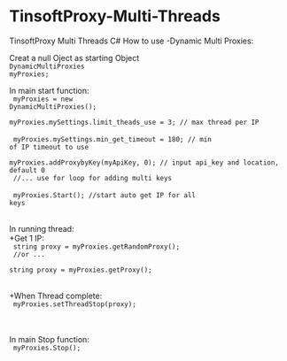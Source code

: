 # TinsoftProxy-Multi-Threads
TinsoftProxy Multi Threads C#
How to use
-Dynamic Multi Proxies:

Creat a null Oject as starting Object<br/>
<code>DynamicMultiProxies myProxies;</code><br/>

In main start function:<br/>
<code>
myProxies = new DynamicMultiProxies(); 
</code><br/>
<code>
myProxies.mySettings.limit_theads_use = 3; // max thread per IP 
</code><br/>
<code>
myProxies.mySettings.min_get_timeout = 180; // min of IP timeout to use
</code><br/>
<code>
     myProxies.addProxybyKey(myApiKey, 0); // input api_key and location, default 0
</code><br/>
<code>
   //... use for loop for adding multi keys 
</code><br/>
<code>
   myProxies.Start(); //start auto get IP for all keys<br/>
</code><br/><br/>
In running thread:<br/>
+Get 1 IP:<br/>
  <code>
     string proxy = myProxies.getRandomProxy();<br/>
     //or ...<br/>
     string proxy = myProxies.getProxy();<br/>
  </code><br/><br/>
 +When Thread complete:<br/>
 <code>
      myProxies.setThreadStop(proxy);<br/>
  </code><br/><br/>
  In main Stop function:<br/>
   <code>
      myProxies.Stop();
  </code><br/><br/>
 
